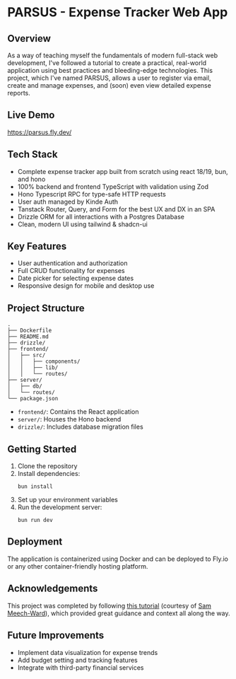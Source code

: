 # PARSUS - Expense Tracker Web App

## Overview

As a way of teaching myself the fundamentals of modern full-stack web development, I've followed a tutorial to create a practical, real-world application using best practices and bleeding-edge technologies. This project, which I've named PARSUS, allows a user to register via email, create and manage expenses, and (soon) even view detailed expense reports.

## Live Demo

https://parsus.fly.dev/

## Tech Stack

- Complete expense tracker app built from scratch using react 18/19, bun, and hono
- 100% backend and frontend TypeScript with validation using Zod
- Hono Typescript RPC for type-safe HTTP requests
- User auth managed by Kinde Auth
- Tanstack Router, Query, and Form for the best UX and DX in an SPA
- Drizzle ORM for all interactions with a Postgres Database
- Clean, modern UI using tailwind & shadcn-ui

## Key Features

- User authentication and authorization
- Full CRUD functionality for expenses
- Date picker for selecting expense dates
- Responsive design for mobile and desktop use

## Project Structure

```
.
├── Dockerfile
├── README.md
├── drizzle/
├── frontend/
│   ├── src/
│   │   ├── components/
│   │   ├── lib/
│   │   └── routes/
├── server/
│   ├── db/
│   └── routes/
└── package.json
```

- `frontend/`: Contains the React application
- `server/`: Houses the Hono backend
- `drizzle/`: Includes database migration files

## Getting Started

1. Clone the repository
2. Install dependencies:
   ```
   bun install
   ```
3. Set up your environment variables
4. Run the development server:
   ```
   bun run dev
   ```

## Deployment

The application is containerized using Docker and can be deployed to Fly.io or any other container-friendly hosting platform.

## Acknowledgements

This project was completed by following [this tutorial](https://www.youtube.com/watch?v=jXyTIQOfTTk&t=3145s) (courtesy of [Sam Meech-Ward](https://github.com/meech-ward)), which provided great guidance and context all along the way.

## Future Improvements

- Implement data visualization for expense trends
- Add budget setting and tracking features
- Integrate with third-party financial services
